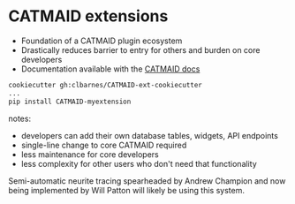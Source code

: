 # CATMAID extensions

- Foundation of a CATMAID plugin ecosystem
- Drastically reduces barrier to entry for others and burden on core developers
- Documentation available with the [CATMAID docs](https://catmaid.readthedocs.io/en/stable/extensions.html)

```bash
cookiecutter gh:clbarnes/CATMAID-ext-cookiecutter
...
pip install CATMAID-myextension
```

notes:

- developers can add their own database tables, widgets, API endpoints
- single-line change to core CATMAID required
- less maintenance for core developers
- less complexity for other users who don't need that functionality

Semi-automatic neurite tracing spearheaded by Andrew Champion and
now being implemented by Will Patton will likely be using this system.
